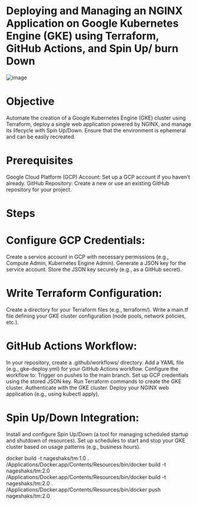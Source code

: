 # Deploying and Managing an NGINX Application on Google Kubernetes Engine (GKE) using Terraform, GitHub Actions, and Spin Up/ burn Down



![image](https://github.com/NAGESHGOWDA1993/GKE-automation/assets/109476085/fe14613c-30b8-4bea-b1e5-a7e2171b4939)




# Objective

Automate the creation of a Google Kubernetes Engine (GKE) cluster using Terraform, deploy a single web application powered by NGINX, and manage its lifecycle with Spin Up/Down. Ensure that the environment is ephemeral and can be easily recreated.

# Prerequisites

Google Cloud Platform (GCP) Account: Set up a GCP account if you haven’t already.
GitHub Repository: Create a new or use an existing GitHub repository for your project.

# Steps

# Configure GCP Credentials:
Create a service account in GCP with necessary permissions (e.g., Compute Admin, Kubernetes Engine Admin).
Generate a JSON key for the service account.
Store the JSON key securely (e.g., as a GitHub secret).

# Write Terraform Configuration:
Create a directory for your Terraform files (e.g., terraform/).
Write a main.tf file defining your GKE cluster configuration (node pools, network policies, etc.).

# GitHub Actions Workflow:
In your repository, create a .github/workflows/ directory.
Add a YAML file (e.g., gke-deploy.yml) for your GitHub Actions workflow.
Configure the workflow to:
Trigger on pushes to the main branch.
Set up GCP credentials using the stored JSON key.
Run Terraform commands to create the GKE cluster.
Authenticate with the GKE cluster.
Deploy your NGINX web application (e.g., using kubectl apply).

# Spin Up/Down Integration:
Install and configure Spin Up/Down (a tool for managing scheduled startup and shutdown of resources).
Set up schedules to start and stop your GKE cluster based on usage patterns (e.g., business hours).

   docker build -t nageshaks/tm:1.0 .
   /Applications/Docker.app/Contents/Resources/bin/docker build -t nageshaks/tm:2.0
   /Applications/Docker.app/Contents/Resources/bin/docker build -t nageshaks/tm:2.0 .
   /Applications/Docker.app/Contents/Resources/bin/docker push nageshaks/tm:2.0
